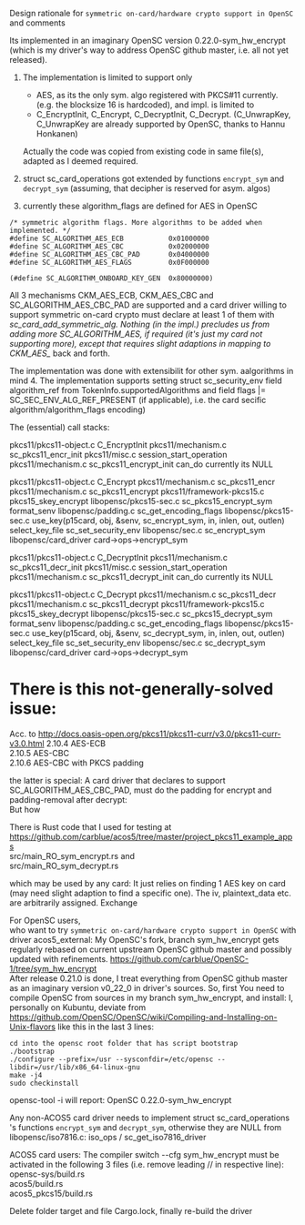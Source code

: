 Design rationale for `symmetric on-card/hardware crypto support in OpenSC` and comments

Its implemented in an imaginary OpenSC version  0.22.0-sym_hw_encrypt (which is my driver's way to address  OpenSC github master, i.e. all not yet released).


1. The implementation is limited to support only
   - AES, as its the only sym. algo registered with PKCS#11 currently.
     (e.g. the blocksize 16 is hardcoded),  and impl. is limited to
   - C_EncryptInit, C_Encrypt, C_DecryptInit, C_Decrypt.   (C_UnwrapKey, C_UnwrapKey are already supported by OpenSC, thanks to Hannu Honkanen)

   Actually the code was copied from existing code in same file(s), adapted as I deemed required.

2. struct sc_card_operations got extended by functions `encrypt_sym` and `decrypt_sym` (assuming, that decipher is reserved for asym. algos)

3. currently these algorithm_flags are defined for AES in OpenSC
```
/* symmetric algorithm flags. More algorithms to be added when implemented. */
#define SC_ALGORITHM_AES_ECB           0x01000000
#define SC_ALGORITHM_AES_CBC           0x02000000
#define SC_ALGORITHM_AES_CBC_PAD       0x04000000
#define SC_ALGORITHM_AES_FLAGS         0x0F000000

(#define SC_ALGORITHM_ONBOARD_KEY_GEN  0x80000000)
```
   All 3 mechanisms CKM_AES_ECB, CKM_AES_CBC and SC_ALGORITHM_AES_CBC_PAD are supported and a card driver willing to support symmetric on-card crypto must declare at least 1 of them with _sc_card_add_symmetric_alg.
   Nothing (in the impl.) precludes us from adding more  SC_ALGORITHM_AES_*, if required (it's just my card not supporting more), except that requires slight adaptions in mapping to  CKM_AES_*  back and forth.

   The implementation was done with extensibilit for other sym. aalgorithms in mind
4. The implementation supports setting struct sc_security_env field algorithm_ref from TokenInfo.supportedAlgorithms and field flags |= SC_SEC_ENV_ALG_REF_PRESENT (if applicable), i.e. the card secific algorithm/algorithm_flags encoding)


The (essential) call stacks:

pkcs11/pkcs11-object.c    C_EncryptInit
pkcs11/mechanism.c          sc_pkcs11_encr_init
pkcs11/misc.c                 session_start_operation
pkcs11/mechanism.c            sc_pkcs11_encrypt_init
                                can_do            currently its NULL

pkcs11/pkcs11-object.c    C_Encrypt
pkcs11/mechanism.c          sc_pkcs11_encr
pkcs11/mechanism.c            sc_pkcs11_encrypt
pkcs11/framework-pkcs15.c       pkcs15_skey_encrypt
libopensc/pkcs15-sec.c            sc_pkcs15_encrypt_sym
                                    format_senv
libopensc/padding.c                 sc_get_encoding_flags
libopensc/pkcs15-sec.c              use_key(p15card, obj, &senv, sc_encrypt_sym, in, inlen, out, outlen)
                                      select_key_file
                                      sc_set_security_env
libopensc/sec.c                         sc_encrypt_sym
libopensc/card_driver                     card->ops->encrypt_sym

pkcs11/pkcs11-object.c    C_DecryptInit
pkcs11/mechanism.c          sc_pkcs11_decr_init
pkcs11/misc.c                 session_start_operation
pkcs11/mechanism.c            sc_pkcs11_decrypt_init
                                can_do            currently its NULL

pkcs11/pkcs11-object.c    C_Decrypt
pkcs11/mechanism.c          sc_pkcs11_decr
pkcs11/mechanism.c            sc_pkcs11_decrypt
pkcs11/framework-pkcs15.c       pkcs15_skey_decrypt
libopensc/pkcs15-sec.c            sc_pkcs15_decrypt_sym
                                    format_senv
libopensc/padding.c                 sc_get_encoding_flags
libopensc/pkcs15-sec.c              use_key(p15card, obj, &senv, sc_decrypt_sym, in, inlen, out, outlen)
                                      select_key_file
                                      sc_set_security_env
libopensc/sec.c                         sc_decrypt_sym
libopensc/card_driver                     card->ops->decrypt_sym



# There is this not-generally-solved issue: #
Acc. to http://docs.oasis-open.org/pkcs11/pkcs11-curr/v3.0/pkcs11-curr-v3.0.html
2.10.4 AES-ECB  
2.10.5 AES-CBC  
2.10.6 AES-CBC with PKCS padding  

the latter is special: A card driver that declares to support SC_ALGORITHM_AES_CBC_PAD, must do the padding for encrypt and padding-removal after decrypt:  
But how

There is Rust code that I used for testing at https://github.com/carblue/acos5/tree/master/project_pkcs11_example_apps  
src/main_RO_sym_encrypt.rs  and  
src/main_RO_sym_decrypt.rs  

which may be used by any card: It just relies on finding 1 AES key on card (may need slight adaption to find a specific one).
The iv, plaintext_data etc. are arbitrarily assigned. Exchange


For OpenSC users,  
who want to try `symmetric on-card/hardware crypto support in OpenSC` with driver acos5_external:
My OpenSC's fork, branch sym_hw_encrypt gets regularly rebased on current upstream OpenSC github master and possibly updated with refinements.
https://github.com/carblue/OpenSC-1/tree/sym_hw_encrypt  
After release 0.21.0 is done, I treat everything from OpenSC github master as an imaginary version v0_22_0 in driver's sources.
So, first You need to compile OpenSC from sources in my branch sym_hw_encrypt, and install:
I, personally on Kubuntu, deviate from https://github.com/OpenSC/OpenSC/wiki/Compiling-and-Installing-on-Unix-flavors like this in the last 3 lines:  
```
cd into the opensc root folder that has script bootstrap
./bootstrap
./configure --prefix=/usr --sysconfdir=/etc/opensc --libdir=/usr/lib/x86_64-linux-gnu
make -j4
sudo checkinstall
```

opensc-tool -i will report:  OpenSC 0.22.0-sym_hw_encrypt

Any non-ACOS5 card driver needs to implement struct sc_card_operations 's functions `encrypt_sym` and `decrypt_sym`, otherwise they are NULL from libopensc/iso7816.c: iso_ops / sc_get_iso7816_driver

ACOS5 card users:
The compiler switch --cfg sym_hw_encrypt must be activated in the following 3 files (i.e. remove leading // in respective line):  
opensc-sys/build.rs  
acos5/build.rs  
acos5_pkcs15/build.rs

Delete folder target and file Cargo.lock, finally re-build the driver
